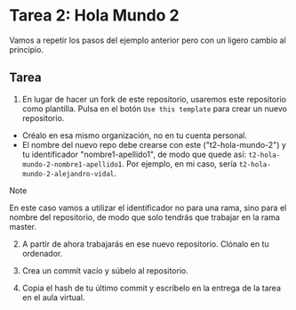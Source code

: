 # Tarea 2: Hola Mundo 2

Vamos a repetir los pasos del ejemplo anterior pero con un ligero cambio al principio.

## Tarea

1. En lugar de hacer un fork de este repositorio, usaremos este repositorio como plantilla. Pulsa en el botón `Use this template` para crear un nuevo repositorio.
  - Créalo en esa mismo organización, no en tu cuenta personal.
  - El nombre del nuevo repo debe crearse con este ("t2-hola-mundo-2") y tu identificador "nombre1-apellido1", de modo que quede así: `t2-hola-mundo-2-nombre1-apellido1`. Por ejemplo, en mi caso, sería `t2-hola-mundo-2-alejandro-vidal`.

> [!NOTE]  
> En este caso vamos a utilizar el identificador no para una rama, sino para el nombre del repositorio, de modo que solo tendrás que trabajar en la rama master.

2. A partir de ahora trabajarás en ese nuevo repositorio. Clónalo en tu ordenador.

3. Crea un commit vacío y súbelo al repositorio.

4. Copia el hash de tu último commit y escríbelo en la entrega de la tarea en el aula virtual.


